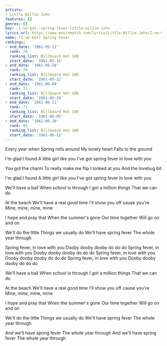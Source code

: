 ```yaml
---
artists:
- Little Willie John
features: []
genres: []
key: -i-ve-got--spring-fever-little-willie-john
lyrics_url: https://www.musixmatch.com/lyrics/Little-Willie-John/I-ve-Got-Spring-Fever
name: (I've Got) Spring Fever
rankings:
- end_date: '1961-05-21'
  rank: 78
  ranking_list: Billboard Hot 100
  start_date: '1961-05-15'
- end_date: '1961-05-28'
  rank: 74
  ranking_list: Billboard Hot 100
  start_date: '1961-05-22'
- end_date: '1961-06-04'
  rank: 73
  ranking_list: Billboard Hot 100
  start_date: '1961-05-29'
- end_date: '1961-06-11'
  rank: 71
  ranking_list: Billboard Hot 100
  start_date: '1961-06-05'
- end_date: '1961-06-18'
  rank: 93
  ranking_list: Billboard Hot 100
  start_date: '1961-06-12'
---
```

Every year when
Spring rolls around
My lonely heart
Falls to the ground

I'm glad I found
A little girl like you
I've got spring fever
In love with you

You got the charm
To really make me flip
I looked at you
And the lovebug bit

I'm glad I found
A little girl like you
I've got spring fever
In love with you

We'll have a ball
When school is through
I got a million things
That we can do

At the beach
We'll have a real good time
I'll show you off cause you're
Mine, mine, mine, mine

I hope and pray that
When the summer's gone
Our time together
Will go on and on

We'll do the little
Things we usually do
We'll have spring fever
The whole year through

Spring fever, in love with you
Dooby dooby dooby do do do
Spring fever, in love with you
Dooby dooby dooby do do do
Spring fever, in love with you
Dooby dooby dooby do do do
Spring fever, in love with you
Dooby dooby dooby do do do

We'll have a ball
When school is through
I got a million things
That we can do

At the beach
We'll have a real good time
I'll show you off cause you're
Mine, mine, mine, mine

I hope and pray that
When the summer's gone
Our time together
Will go on and on

We'll do the little
Things we usually do
We'll have spring fever
The whole year through

And we'll have spring fever
The whole year through
And we'll have spring fever
The whole year through
